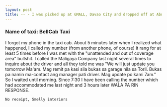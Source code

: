 ```yaml
---
layout: post
title: -- - I was picked up at GMALL, Davao City and dropped off at Abuelo's in Marfori, Davao City
---
```


### Name of taxi: BellCab Taxi

I forgot my phone in the taxi cab. About 5 minutes later when I  realized what happened, I called my number (from another phone, of course) it rang for at least 5 times before I was met with the "unattended and out of coverage area" bullshit. I called the Maligaya Company last night several times to inquire about the driver and all they told me was "We will  just update you tomorrow Ma'am. Mag remit pa kasi sila bukas sa garage nila sa Toril. Bukas pa namin ma-contact ang manager pati driver. Mag update po kami 7am." So I waited until morning. Since 7:30 I have been calling the number which had accommodated me last night and 3 hours later WALA PA RIN RESPONSE.

```No receipt, Smelly interiors```
